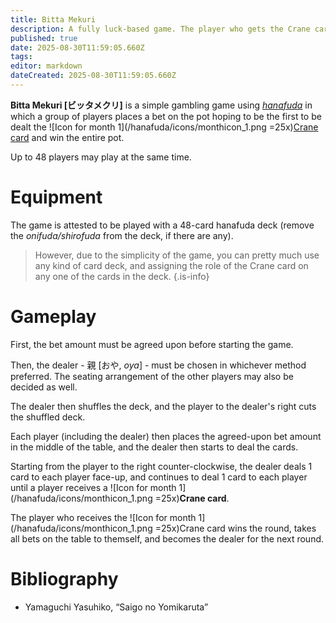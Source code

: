 ```yaml
---
title: Bitta Mekuri
description: A fully luck-based game. The player who gets the Crane card wins!
published: true
date: 2025-08-30T11:59:05.660Z
tags: 
editor: markdown
dateCreated: 2025-08-30T11:59:05.660Z
---
```


**Bitta Mekuri [ビッタメクリ]** is a simple gambling game using [*hanafuda*](/en/hanafuda) in which a group of players places a bet on the pot hoping to be the first to be dealt the ![Icon for month 1](/hanafuda/icons/monthicon_1.png =25x)[Crane card](/en/hanafuda/suits/pine) and win the entire pot.

Up to 48 players may play at the same time.

# Equipment
The game is attested to be played with a 48-card hanafuda deck (remove the *onifuda/shirofuda* from the deck, if there are any). 

> However, due to the simplicity of the game, you can pretty much use any kind of card deck, and assigning the role of the Crane card on any one of the cards in the deck.
{.is-info}

# Gameplay
First, the bet amount must be agreed upon before starting the game.

Then, the dealer - 親 [おや, *oya*] - must be chosen in whichever method preferred. The seating arrangement of the other players may also be decided as well.

The dealer then shuffles the deck, and the player to the dealer's right cuts the shuffled deck.

Each player (including the dealer) then places the agreed-upon bet amount in the middle of the table, and the dealer then starts to deal the cards.

Starting from the player to the right counter-clockwise, the dealer deals 1 card to each player face-up, and continues to deal 1 card to each player until a player receives a ![Icon for month 1](/hanafuda/icons/monthicon_1.png =25x)**Crane card**.

The player who receives the ![Icon for month 1](/hanafuda/icons/monthicon_1.png =25x)Crane card wins the round, takes all bets on the table to themself, and becomes the dealer for the next round.

# Bibliography
- Yamaguchi Yasuhiko, “Saigo no Yomikaruta”